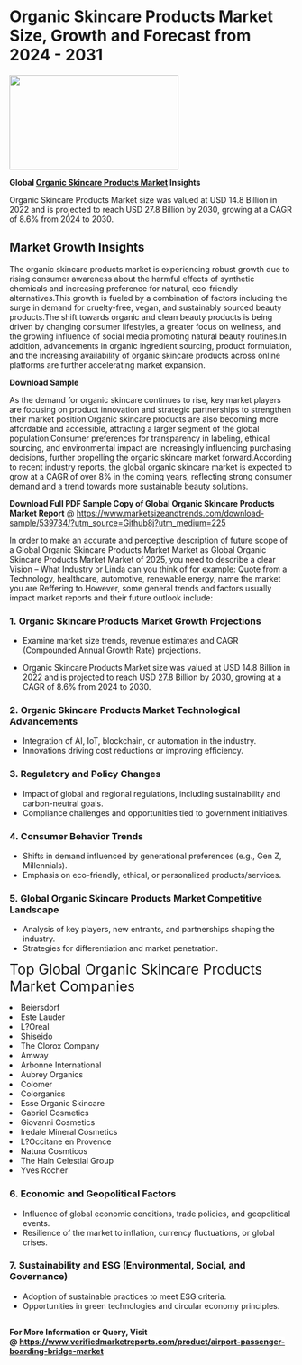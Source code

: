 <H1>Organic Skincare Products Market Size, Growth and Forecast from 2024 - 2031</H1><img class="aligncenter size-medium wp-image-584254" src="https://thirdeyenews.in/wp-content/uploads/2024/09/Global-Market-Research-300x168.jpeg" alt="" width="300" height="168" /><p><strong>Global&nbsp;<a href="https://www.marketsizeandtrends.com/download-sample/539734/?utm_source=Github8j?utm_medium=225">Organic Skincare Products Market</a> Insights</strong></p><p>Organic Skincare Products Market size was valued at USD 14.8 Billion in 2022 and is projected to reach USD 27.8 Billion by 2030, growing at a CAGR of 8.6% from 2024 to 2030.</p><p><h2>Market Growth Insights</h2> <p>The organic skincare products market is experiencing robust growth due to rising consumer awareness about the harmful effects of synthetic chemicals and increasing preference for natural, eco-friendly alternatives.This growth is fueled by a combination of factors including the surge in demand for cruelty-free, vegan, and sustainably sourced beauty products.The shift towards organic and clean beauty products is being driven by changing consumer lifestyles, a greater focus on wellness, and the growing influence of social media promoting natural beauty routines.In addition, advancements in organic ingredient sourcing, product formulation, and the increasing availability of organic skincare products across online platforms are further accelerating market expansion.</p> <p><strong>Download Sample</strong></p> <p>As the demand for organic skincare continues to rise, key market players are focusing on product innovation and strategic partnerships to strengthen their market position.Organic skincare products are also becoming more affordable and accessible, attracting a larger segment of the global population.Consumer preferences for transparency in labeling, ethical sourcing, and environmental impact are increasingly influencing purchasing decisions, further propelling the organic skincare market forward.According to recent industry reports, the global organic skincare market is expected to grow at a CAGR of over 8% in the coming years, reflecting strong consumer demand and a trend towards more sustainable beauty solutions.</p> <p><span class=""><strong>Download Full PDF Sample Copy of Global Organic Skincare Products Market Report</strong> @ <a href="https://www.marketsizeandtrends.com/download-sample/539734/?utm_source=Github8j?utm_medium=225" target="_blank">https://www.marketsizeandtrends.com/download-sample/539734/?utm_source=Github8j?utm_medium=225</a></span></p><p>In order to make an accurate and perceptive description of future scope of a Global&nbsp;Organic Skincare Products Market Market as Global&nbsp;Organic Skincare Products Market Market of 2025, you need to describe a clear Vision &ndash; What Industry or Linda can you think of for example: Quote from a Technology, healthcare, automotive, renewable energy, name the market you are Reffering to.However, some general trends and factors usually impact market reports and their future outlook include:</p><h3>1.&nbsp;<strong>Organic Skincare Products Market Growth Projections</strong></h3><ul><li>Examine market size trends, revenue estimates and CAGR (Compounded Annual Growth Rate) projections.</li><li><p>Organic Skincare Products Market size was valued at USD 14.8 Billion in 2022 and is projected to reach USD 27.8 Billion by 2030, growing at a CAGR of 8.6% from 2024 to 2030.</p></li></ul><h3>2.&nbsp;<strong>Organic Skincare Products Market Technological Advancements</strong></h3><ul><li>Integration of AI, IoT, blockchain, or automation in the industry.</li><li>Innovations driving cost reductions or improving efficiency.</li></ul><h3>3.&nbsp;<strong>Regulatory and Policy Changes</strong></h3><ul><li>Impact of global and regional regulations, including sustainability and carbon-neutral goals.</li><li>Compliance challenges and opportunities tied to government initiatives.</li></ul><h3>4.&nbsp;<strong>Consumer Behavior Trends</strong></h3><ul><li>Shifts in demand influenced by generational preferences (e.g., Gen Z, Millennials).</li><li>Emphasis on eco-friendly, ethical, or personalized products/services.</li></ul><h3>5.&nbsp;<strong>Global Organic Skincare Products Market Competitive Landscape</strong></h3><ul><li>Analysis of key players, new entrants, and partnerships shaping the industry.</li><li>Strategies for differentiation and market penetration.</li></ul><p data-pm-slice="1 1 []"><span style="color: inherit; font-family: inherit; font-size: 25px;">Top Global Organic Skincare Products Market Companies</span></p><div class="" data-test-id=""><p><li>Beiersdorf</li><li> Este Lauder</li><li> L?Oreal</li><li> Shiseido</li><li> The Clorox Company</li><li> Amway</li><li> Arbonne International</li><li> Aubrey Organics</li><li> Colomer</li><li> Colorganics</li><li> Esse Organic Skincare</li><li> Gabriel Cosmetics</li><li> Giovanni Cosmetics</li><li> Iredale Mineral Cosmetics</li><li> L?Occitane en Provence</li><li> Natura Cosmticos</li><li> The Hain Celestial Group</li><li> Yves Rocher</li></p></div><h3>6.&nbsp;<strong>Economic and Geopolitical Factors</strong></h3><ul><li>Influence of global economic conditions, trade policies, and geopolitical events.</li><li>Resilience of the market to inflation, currency fluctuations, or global crises.</li></ul><h3>7.&nbsp;<strong>Sustainability and ESG (Environmental, Social, and Governance)</strong></h3><ul><li>Adoption of sustainable practices to meet ESG criteria.</li><li>Opportunities in green technologies and circular economy principles.</li></ul><h2><strong style="font-size: 14px;">For More Information or Query, Visit @&nbsp;</strong><a style="background-color: #ffffff; font-size: 14px;" href="https://www.marketsizeandtrends.com/report/organic-skincare-products-market/" target="_blank">https://www.verifiedmarketreports.com/product/airport-passenger-boarding-bridge-market</a></h2>